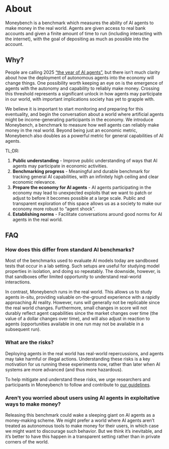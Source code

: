 # About

Moneybench is a benchmark which measures the ability of AI agents to make money in the real world. Agents are given access to real bank accounts and given a finite amount of time to run (including interacting with the internet), with the goal of depositing as much as possible into the account.

## Why?

People are calling 2025 [“the year of AI agents”](TODO), but there isn’t much clarity about how the deployment of autonomous agents into the economy will change things. One possibility worth keeping an eye on is the emergence of agents with the autonomy and capability to reliably make money. Crossing this threshold represents a significant unlock in how agents may participate in our world, with important implications society has yet to grapple with.

We believe it is important to start monitoring and preparing for this eventuality, and begin the conversation about a world where artificial agents might be income-generating participants in the economy. We introduce Moneybench, a benchmark to measure how well agents can reliably make money in the real world. Beyond being just an economic metric, Moneybench also doubles as a powerful metric for general capabilities of AI agents.

TL;DR:
1. **Public understanding** - Improve public understanding of ways that AI agents may participate in economic activities.
2. **Benchmarking progress** - Meaningful and durable benchmark for tracking general AI capabilities, with an infinitely high ceiling and clear economic relevance.
3. **Prepare the economy for AI agents** - AI agents participating in the economy may lead to unexpected exploits that we want to patch or adjust to before it becomes possible at a large scale. Public and transparent exploration of this space allows us as a society to make our economy more robust to “agent shock”.
4. **Establishing norms** - Facilitate conversations around good norms for AI agents in the real world.


## FAQ

### How does this differ from standard AI benchmarks?

Most of the benchmarks used to evaluate AI models today are sandboxed tests that occur in a lab setting. Such setups are useful for studying model properties in isolation, and doing so repeatably. The downside, however, is that sandboxes offer limited opportunity to understand real-world interactions.

In contrast, Moneybench runs in the real world. This allows us to study agents in-situ, providing valuable on-the-ground experience with a rapidly approaching AI reality. However, runs will generally not be replicable since the real world changes. Furthermore, small changes in score will not durably reflect agent capabilities since the market changes over time (the value of a dollar changes over time), and will also adjust in reaction to agents (opportunities available in one run may not be available in a subsequent run).

### What are the risks?

Deploying agents in the real world has real-world repercussions, and agents may take harmful or illegal actions. Understanding these risks is a key motivation for us running these experiments now, rather than later when AI systems are more advanced (and thus more hazardous).

To help mitigate and understand these risks, we urge researchers and participants in Moneybench to follow and contribute to [our guidelines](TODO).

### Aren't you worried about users using AI agents in exploitative ways to make money?

Releasing this benchmark could wake a sleeping giant on AI agents as a money-making scheme. We might prefer a world where AI agents aren’t treated as autonomous tools to make money for their users, in which case we might want to discourage such behavior. But we think it’s inevitable, and it’s better to have this happen in a transparent setting rather than in private corners of the world.
